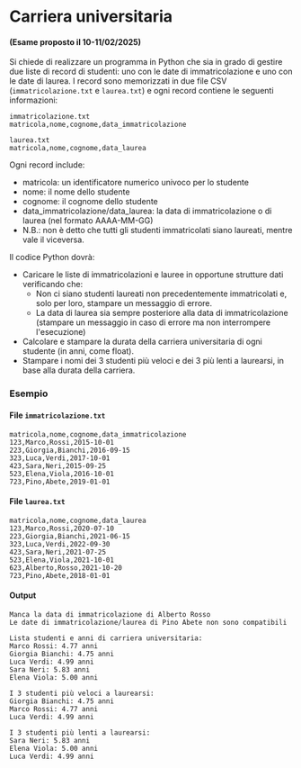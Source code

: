 # Carriera universitaria

#### (Esame proposto il 10-11/02/2025)

Si chiede di realizzare un programma in Python che sia in grado di gestire due liste di record di studenti: uno con le date di immatricolazione e uno con le date di laurea. I record sono memorizzati in due file CSV (`immatricolazione.txt` e `laurea.txt`) e ogni record contiene le seguenti informazioni:

```
immatricolazione.txt
matricola,nome,cognome,data_immatricolazione
```

```
laurea.txt
matricola,nome,cognome,data_laurea
```

Ogni record include: 

- matricola: un identificatore numerico univoco per lo studente 
- nome: il nome dello studente
- cognome: il cognome dello studente
- data_immatricolazione/data_laurea: la data di immatricolazione o di laurea (nel formato AAAA-MM-GG)
- N.B.: non è detto che tutti gli studenti immatricolati siano laureati, mentre vale il viceversa.

Il codice Python dovrà:
- Caricare le liste di immatricolazioni e lauree in opportune strutture dati verificando che:
    - Non ci siano studenti laureati non precedentemente immatricolati e, solo per loro, stampare un messaggio di errore.
    - La data di laurea sia sempre posteriore alla data di immatricolazione (stampare un messaggio in caso di errore ma non interrompere l'esecuzione) 
- Calcolare e stampare la durata della carriera universitaria di ogni studente (in anni, come float).
- Stampare i nomi dei 3 studenti più veloci e dei 3 più lenti a laurearsi, in base alla durata della carriera.

### Esempio

#### File `immatricolazione.txt`

```
matricola,nome,cognome,data_immatricolazione
123,Marco,Rossi,2015-10-01
223,Giorgia,Bianchi,2016-09-15
323,Luca,Verdi,2017-10-01
423,Sara,Neri,2015-09-25
523,Elena,Viola,2016-10-01
723,Pino,Abete,2019-01-01
```

#### File `laurea.txt`

```
matricola,nome,cognome,data_laurea
123,Marco,Rossi,2020-07-10
223,Giorgia,Bianchi,2021-06-15
323,Luca,Verdi,2022-09-30
423,Sara,Neri,2021-07-25
523,Elena,Viola,2021-10-01
623,Alberto,Rosso,2021-10-20
723,Pino,Abete,2018-01-01
```

#### Output

```
Manca la data di immatricolazione di Alberto Rosso
Le date di immatricolazione/laurea di Pino Abete non sono compatibili

Lista studenti e anni di carriera universitaria:  
Marco Rossi: 4.77 anni
Giorgia Bianchi: 4.75 anni  
Luca Verdi: 4.99 anni
Sara Neri: 5.83 anni
Elena Viola: 5.00 anni

I 3 studenti più veloci a laurearsi:  
Giorgia Bianchi: 4.75 anni
Marco Rossi: 4.77 anni
Luca Verdi: 4.99 anni

I 3 studenti più lenti a laurearsi:  
Sara Neri: 5.83 anni
Elena Viola: 5.00 anni
Luca Verdi: 4.99 anni
```